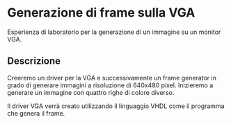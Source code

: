 # Generazione di frame sulla VGA

Esperienza di laboratorio per la generazione di un immagine su un monitor VGA.

## Descrizione
Creeremo un driver per la VGA e successivamente un frame generator in grado di generare immagini a risoluzione di 640x480 pixel. Inizieremo a generare un immagine con quattro righe di colore diverso.

Il driver VGA verrà creato utilizzando il linguaggio VHDL come il programma che genera il frame.
